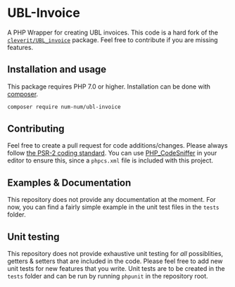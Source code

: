 # UBL-Invoice

A PHP Wrapper for creating UBL invoices. This code is a hard fork of the [`cleverit/UBL_invoice`](https://github.com/CleverIT/UBL_invoice) package. Feel free to contribute if you are missing features.

## Installation and usage

This package requires PHP 7.0 or higher. Installation can be done with [composer](https://www.getcomposer.org).

```sh
composer require num-num/ubl-invoice
```

## Contributing

Feel free to create a pull request for code additions/changes. Please always follow [the PSR-2 coding standard](https://www.php-fig.org/psr/psr-2/). You can use [PHP_CodeSniffer](https://github.com/squizlabs/PHP_CodeSniffer) in your editor to ensure this, since a `phpcs.xml` file is included with this project.

## Examples & Documentation

This repository does not provide any documentation at the moment. For now, you can find a fairly simple example in the unit test files in the `tests` folder.

## Unit testing

This repository does not provide exhaustive unit testing for *all* possiblities, getters & setters that are included in the code. Please feel free to add new unit tests for new features that you write. Unit tests are to be created in the `tests` folder and can be run by running `phpunit` in the repository root.
